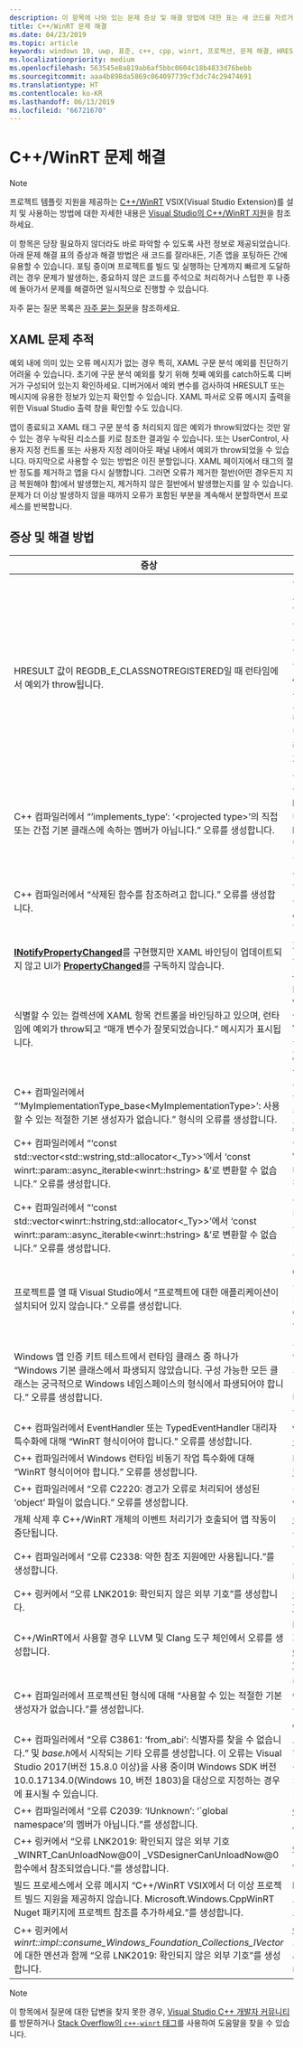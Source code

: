 ```yaml
---
description: 이 항목에 나와 있는 문제 증상 및 해결 방법에 대한 표는 새 코드를 자르거나 기존 앱을 이식할지를 결정하는 데 도움이 될 수 있습니다.
title: C++/WinRT 문제 해결
ms.date: 04/23/2019
ms.topic: article
keywords: windows 10, uwp, 표준, c++, cpp, winrt, 프로젝션, 문제 해결, HRESULT, 오류
ms.localizationpriority: medium
ms.openlocfilehash: 563545e8a819ab6af5bbc0604c18b4833d76bebb
ms.sourcegitcommit: aaa4b898da5869c064097739cf3dc74c29474691
ms.translationtype: HT
ms.contentlocale: ko-KR
ms.lasthandoff: 06/13/2019
ms.locfileid: "66721670"
---
```

# <a name="troubleshooting-cwinrt-issues"></a>C++/WinRT 문제 해결

> [!NOTE]
> 프로젝트 템플릿 지원을 제공하는 [C++/WinRT](/windows/uwp/cpp-and-winrt-apis/intro-to-using-cpp-with-winrt) VSIX(Visual Studio Extension)를 설치 및 사용하는 방법에 대한 자세한 내용은 [Visual Studio의 C++/WinRT 지원](intro-to-using-cpp-with-winrt.md#visual-studio-support-for-cwinrt-xaml-the-vsix-extension-and-the-nuget-package)을 참조하세요.

이 항목은 당장 필요하지 않더라도 바로 파악할 수 있도록 사전 정보로 제공되었습니다. 아래 문제 해결 표의 증상과 해결 방법은 새 코드를 잘라내든, 기존 앱을 포팅하든 간에 유용할 수 있습니다. 포팅 중이며 프로젝트를 빌드 및 실행하는 단계까지 빠르게 도달하려는 경우 문제가 발생하는, 중요하지 않은 코드를 주석으로 처리하거나 스텁한 후 나중에 돌아가서 문제를 해결하면 일시적으로 진행할 수 있습니다.

자주 묻는 질문 목록은 [자주 묻는 질문](faq.md)을 참조하세요.

## <a name="tracking-down-xaml-issues"></a>XAML 문제 추적
예외 내에 의미 있는 오류 메시지가 없는 경우 특히, XAML 구문 분석 예외를 진단하기 어려울 수 있습니다. 초기에 구문 분석 예외를 찾기 위해 첫째 예외를 catch하도록 디버거가 구성되어 있는지 확인하세요. 디버거에서 예외 변수를 검사하여 HRESULT 또는 메시지에 유용한 정보가 있는지 확인할 수 있습니다. XAML 파서로 오류 메시지 출력을 위한 Visual Studio 출력 창을 확인할 수도 있습니다.

앱이 종료되고 XAML 태그 구문 분석 중 처리되지 않은 예외가 throw되었다는 것만 알 수 있는 경우 누락된 리소스를 키로 참조한 결과일 수 있습니다. 또는 UserControl, 사용자 지정 컨트롤 또는 사용자 지정 레이아웃 패널 내에서 예외가 throw되었을 수 있습니다. 마지막으로 사용할 수 있는 방법은 이진 분할입니다. XAML 페이지에서 태그의 절반 정도를 제거하고 앱을 다시 실행합니다. 그러면 오류가 제거한 절반(어떤 경우든지 지금 복원해야 함)에서 발생했는지, 제거하지 않은 절반에서 발생했는지를 알 수 있습니다. 문제가 더 이상 발생하지 않을 때까지 오류가 포함된 부분을 계속해서 분할하면서 프로세스를 반복합니다.

## <a name="symptoms-and-remedies"></a>증상 및 해결 방법
| 증상 | 해결 방법 |
|---------|--------|
| HRESULT 값이 REGDB_E_CLASSNOTREGISTERED일 때 런타임에서 예외가 throw됩니다. | 이 오류가 발생하는 한 가지 원인은 Windows 런타임 구성 요소를 로드할 수 없기 때문입니다. 구성 요소의 Windows 런타임 메타데이터 파일(`.winmd`) 이름이 구성 요소 이진(`.dll`) 이름과 같은지 확인합니다. 프로젝트 이름이자 루트 네임스페이스 이름이기도 합니다. Windows 런타임 메타데이터와 이진이 빌드 프로세스를 통해 사용하는 앱의 `Appx` 폴더로 정확히 복사되었는지도 확인합니다. 또한 사용하는 앱의 `AppxManifest.xml`(`Appx` 폴더에 있음)에 활성화 가능한 클래스와 이진 이름을 올바르게 선언하는 **&lt;InProcessServer&gt;** 요소가 포함되어 있는지 확인합니다. 이 오류는 로컬에 구현된 런타임 클래스를 프로젝션된 형식의 기본 생성자를 통해 인스턴스화하는 실수를 저지르는 경우에도 발생할 수 있습니다. 이러한 경우 프로젝션된 형식을 올바르게 사용하는 방법에 대한 자세한 내용은 [XAML 컨트롤, C++/WinRT 속성 바인딩](binding-property.md)을 참조하세요. |
| C++ 컴파일러에서 “’implements_type’: ‘&lt;projected type&gt;’의 직접 또는 간접 기본 클래스에 속하는 멤버가 아닙니다.” 오류를 생성합니다.  | 이 오류는 네임스페이스로 한정되지 않은 구현 형식 이름(예: **MyRuntimeClass**)으로 **make**를 호출하고 해당 형식의 헤더를 포함하지 않은 경우에 발생할 수 있습니다. 컴파일러가 **MyRuntimeClass**를 프로젝션된 형식으로 해석합니다. 해결 방법은 구현 형식의 헤더(예: `MyRuntimeClass.h`)를 포함하는 것입니다. |
| C++ 컴파일러에서 “삭제된 함수를 참조하려고 합니다.” 오류를 생성합니다.  | 이 오류는 **make**를 호출하고 템플릿 매개 변수로 전달하는 구현 형식에 `= delete` 기본 생성자가 있는 경우에 발생할 수 있습니다. 구현 형식의 헤더 파일을 편집하여 `= delete`를 `= default`로 변경합니다. 런타임 클래스의 IDL에 생성자를 추가할 수도 있습니다. |
| [**INotifyPropertyChanged**](/uwp/api/windows.ui.xaml.data.inotifypropertychanged)를 구현했지만 XAML 바인딩이 업데이트되지 않고 UI가 [**PropertyChanged**](/uwp/api/windows.ui.xaml.data.inotifypropertychanged.PropertyChanged)를 구독하지 않습니다. | XAML 태그의 바인딩 식에서 `Mode=OneWay`(또는 TwoWay)를 설정해야 합니다. [XAML 컨트롤, C++/WinRT 속성에 바인딩](binding-property.md)을 참조하세요. |
| 식별할 수 있는 컬렉션에 XAML 항목 컨트롤을 바인딩하고 있으며, 런타임에 예외가 throw되고 “매개 변수가 잘못되었습니다.” 메시지가 표시됩니다. | IDL 및 구현에서 식별할 수 있는 모든 컬렉션을 **Windows.Foundation.Collections.IVector<IInspectable>** 형식으로 선언합니다. 단, **Windows.Foundation.Collections.IObservableVector<T>** 를 구현하는 개체를 반환합니다. 여기서 T는 요소 형식입니다. [XAML 항목 컨트롤, C++/WinRT 컬렉션에 바인딩](binding-collection.md)을 참조하세요.  |
| C++ 컴파일러에서 “‘MyImplementationType_base&lt;MyImplementationType&gt;’: 사용할 수 있는 적절한 기본 생성자가 없습니다.” 형식의 오류를 생성합니다. |이 오류는 특수한 생성자가 있는 형식에서 파생한 경우에 발생할 수 있습니다. 파생 형식의 생성자가 기본 형식의 생성자에 필요한 매개 변수를 전달해야 합니다. 처리된 예제는 [특수 생성자가 있는 형식에서 파생](author-apis.md#deriving-from-a-type-that-has-a-non-default-constructor)을 참조하세요.|
| C++ 컴파일러에서 “‘const std::vector&lt;std::wstring,std::allocator&lt;_Ty&gt;&gt;’에서 ‘const winrt::param::async_iterable&lt;winrt::hstring&gt; &’로 변환할 수 없습니다.” 오류를 생성합니다. |이 오류는 std::wstring의 std::vector를 컬렉션이 필요한 Windows 런타임 API에 전달하는 경우에 발생할 수 있습니다. 자세한 내용은 [표준 C++ 데이터 형식 및 C++/WinRT](std-cpp-data-types.md)를 참조하세요.|
| C++ 컴파일러에서 “‘const std::vector&lt;winrt::hstring,std::allocator&lt;_Ty&gt;&gt;’에서 ‘const winrt::param::async_iterable&lt;winrt::hstring&gt; &’로 변환할 수 없습니다.” 오류를 생성합니다. |이 오류는 winrt::hstring의 std::vector를 컬렉션이 필요한 비동기 Windows 런타임 API에 전달하고, 벡터를 비동기 호출 수신자로 복사하거나 이동하지 않은 경우에 발생할 수 있습니다. 자세한 내용은 [표준 C++ 데이터 형식 및 C++/WinRT](std-cpp-data-types.md)를 참조하세요.|
| 프로젝트를 열 때 Visual Studio에서 “프로젝트에 대한 애플리케이션이 설치되어 있지 않습니다.” 오류를 생성합니다. |**C++ 개발용 Windows 유니버설 도구**를 아직 설치하지 않은 경우 Visual Studio의 **새 프로젝트** 대화 상자에서 설치해야 합니다. 그래도 문제가 해결되지 않으면 프로젝트에서 C++/WinRT VSIX(Visual Studio Extension)를 사용할 수 있습니다([Visual Studio의 C++/WinRT 지원](intro-to-using-cpp-with-winrt.md#visual-studio-support-for-cwinrt-xaml-the-vsix-extension-and-the-nuget-package) 참조).|
| Windows 앱 인증 키트 테스트에서 런타임 클래스 중 하나가 “Windows 기본 클래스에서 파생되지 않았습니다. 구성 가능한 모든 클래스는 궁극적으로 Windows 네임스페이스의 형식에서 파생되어야 합니다.” 오류를 생성합니다. |기본 클래스에서 파생된 런타임 클래스(애플리케이션에서 선언)를 ‘구성 가능’ 클래스라고 합니다.  구성 가능 클래스의 최종 기본 클래스는 Windows.* 네임스페이스에서 시작되는 형식(예: [**Windows.UI.Xaml.DependencyObject**](/uwp/api/windows.ui.xaml.dependencyobject))이어야 합니다. 자세한 내용은 [XAML 컨트롤, C++/WinRT 속성에 바인딩](binding-property.md)을 참조하세요.|
| C++ 컴파일러에서 EventHandler 또는 TypedEventHandler 대리자 특수화에 대해 “WinRT 형식이어야 합니다.” 오류를 생성합니다. |**winrt::delegate&lt;...T&gt;** 를 대신 사용하세요. [C++/WinRT의 이벤트 작성](author-events.md)을 참조하세요.|
| C++ 컴파일러에서 Windows 런타임 비동기 작업 특수화에 대해 “WinRT 형식이어야 합니다.” 오류를 생성합니다. |PPL(병렬 패턴 라이브러리) [**작업**](https://docs.microsoft.com/cpp/parallel/concrt/reference/task-class)을 대신 반환하세요. [동시성 및 비동기 작업](concurrency.md)을 참조하세요.|
| C++ 컴파일러에서 “오류 C2220: 경고가 오류로 처리되어 생성된 ‘object’ 파일이 없습니다.” 오류를 생성합니다. |경고를 수정하거나, **C/C++**  > **일반** > **경고를 오류로 처리**를 **아니요(/WX-)** 로 설정합니다.|
| 개체 삭제 후 C++/WinRT 개체의 이벤트 처리기가 호출되어 앱 작동이 중단됩니다.|[이벤트 처리 대리자를 사용하여 안전하게 *this* 포인터 액세스](weak-references.md#safely-accessing-the-this-pointer-with-an-event-handling-delegate)를 참조하세요.|
| C++ 컴파일러에서 “오류 C2338: 약한 참조 지원에만 사용됩니다.”를 생성합니다. |현재 **winrt::no_weak_ref** 마커 구조체를 템플릿 인수로 기본 클래스에 전달한 형식에 대해 약한 참조를 요청하고 있습니다. [약한 참조 지원 옵트아웃](weak-references.md#opting-out-of-weak-reference-support)을 참조하세요.|
| C++ 링커에서 “오류 LNK2019: 확인되지 않은 외부 기호”를 생성합니다. |[링커에서 “LNK2019: 확인되지 않은 외부 기호” 오류가 발생하는 이유는 무엇인가요?](faq.md#why-is-the-linker-giving-me-a-lnk2019-unresolved-external-symbol-error)를 참조하세요.|
| C++/WinRT에서 사용할 경우 LLVM 및 Clang 도구 체인에서 오류를 생성합니다.|LLVM 및 Clang 도구 체인은 C++/WinRT에서 지원되지 않지만 내부적으로 사용하는 방법을 에뮬레이트하려는 경우 [C++/WinRT로 컴파일하기 위해 LLVM/Clang을 사용할 수 있나요?](faq.md#can-i-use-llvmclang-to-compile-with-cwinrt)에 설명된 것처럼 실험해 볼 수 있습니다.|
| C++ 컴파일러에서 프로젝션된 형식에 대해 “사용할 수 있는 적절한 기본 생성자가 없습니다.”를 생성합니다.  | 런타임 클래스 개체의 초기화를 지연하거나 동일한 프로젝트에서 런타임 클래스를 사용 및 구현하려는 경우, `nullptr_t` 생성자를 호출해야 합니다. 자세한 내용은 [C++/WinRT를 통한 API 사용](consume-apis.md)을 참조하세요. |
| C++ 컴파일러에서 “오류 C3861: ‘from_abi’: 식별자를 찾을 수 없습니다.” 및 *base.h*에서 시작되는 기타 오류를 생성합니다.  이 오류는 Visual Studio 2017(버전 15.8.0 이상)을 사용 중이며 Windows SDK 버전 10.0.17134.0(Windows 10, 버전 1803)을 대상으로 지정하는 경우에 표시될 수 있습니다. | 보다 규칙에 맞는 Windows SDK 최신 버전을 대상으로 지정하거나, 프로젝트 속성 **C/C++**  > **언어** > **적합성 모드: 아니요**를 설정합니다. 또는 **추가 옵션** 아래의 프로젝트 속성 **C/C++**  > **언어** > **명령줄**에 **/permissive-** 가 표시되는 경우 삭제합니다. |
| C++ 컴파일러에서 “오류 C2039: ‘IUnknown’: ‘\`global namespace’의 멤버가 아닙니다.”를 생성합니다.  | [C++/WinRT 프로젝트의 대상을 Windows SDK 최신 버전으로 변경하는 방법](news.md#how-to-retarget-your-cwinrt-project-to-a-later-version-of-the-windows-sdk)을 참조하세요. |
| C++ 링커에서 “오류 LNK2019: 확인되지 않은 외부 기호 _WINRT_CanUnloadNow@0이 _VSDesignerCanUnloadNow@0 함수에서 참조되었습니다.”를 생성합니다.  | [C++/WinRT 프로젝트의 대상을 Windows SDK 최신 버전으로 변경하는 방법](news.md#how-to-retarget-your-cwinrt-project-to-a-later-version-of-the-windows-sdk)을 참조하세요. |
| 빌드 프로세스에서 오류 메시지 “C++/WinRT VSIX에서 더 이상 프로젝트 빌드 지원을 제공하지 않습니다.  Microsoft.Windows.CppWinRT Nuget 패키지에 프로젝트 참조를 추가하세요.”를 생성합니다.  | **Microsoft.Windows.CppWinRT** NuGet 패키지를 프로젝트에 설치합니다. 자세한 내용은 [이전 버전의 VSIX 확장](intro-to-using-cpp-with-winrt.md#earlier-versions-of-the-vsix-extension)을 참조하세요. |
| C++ 링커에서 *winrt::impl::consume_Windows_Foundation_Collections_IVector*에 대한 멘션과 함께 “오류 LNK2019: 확인되지 않은 외부 기호”를 생성합니다.  | [C++/WinRT 2.0](news.md#news-and-changes-in-cwinrt-20)에서는 Windows 런타임 컬렉션에서 범위 기반의 `for`를 사용하는 경우 이제 `#include <winrt/Windows.Foundation.Collections.h>`가 필요합니다. |

> [!NOTE]
> 이 항목에서 질문에 대한 답변을 찾지 못한 경우, [Visual Studio C++ 개발자 커뮤니티](https://developercommunity.visualstudio.com/spaces/62/index.html)를 방문하거나 [Stack Overflow의 `c++-winrt` 태그](https://stackoverflow.com/questions/tagged/c%2b%2b-winrt)를 사용하여 도움말을 찾을 수 있습니다.
